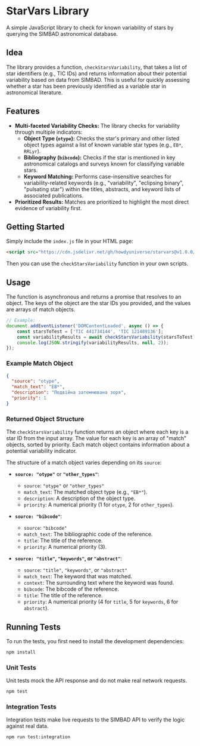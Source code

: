 # StarVars Library

A simple JavaScript library to check for known variability of stars by querying the SIMBAD astronomical database.

## Idea

The library provides a function, `checkStarsVariability`, that takes a list of star identifiers (e.g., TIC IDs) and returns information about their potential variability based on data from SIMBAD. This is useful for quickly assessing whether a star has been previously identified as a variable star in astronomical literature.

## Features

- **Multi-faceted Variability Checks:** The library checks for variability through multiple indicators:
  - **Object Type (`otype`):** Checks the star's primary and other listed object types against a list of known variable star types (e.g., `EB*`, `RRLyr`).
  - **Bibliography (`bibcode`):** Checks if the star is mentioned in key astronomical catalogs and surveys known for classifying variable stars.
  - **Keyword Matching:** Performs case-insensitive searches for variability-related keywords (e.g., "variability", "eclipsing binary", "pulsating star") within the titles, abstracts, and keyword lists of associated publications.
- **Prioritized Results:** Matches are prioritized to highlight the most direct evidence of variability first.

## Getting Started

Simply include the `index.js` file in your HTML page:

```html
<script src="https://cdn.jsdelivr.net/gh/howdyuniverse/starvars@v1.0.0/index.js" integrity="sha512-qVT1dS7l6hgbmSe/5zWqIeG4WVA3/yEAMVwneOLpYwcDeBdL2fumQfGtgQZPNfSPqSJGdTsHHMpizAz5YwWvdg==" crossorigin="anonymous" referrerpolicy="no-referrer" type="module"></script>
```

Then you can use the `checkStarsVariability` function in your own scripts.

## Usage

The function is asynchronous and returns a promise that resolves to an object. The keys of the object are the star IDs you provided, and the values are arrays of match objects.

```javascript
// Example:
document.addEventListener('DOMContentLoaded', async () => {
    const starsToTest = ['TIC 441734144', 'TIC 121489136'];
    const variabilityResults = await checkStarsVariability(starsToTest);
    console.log(JSON.stringify(variabilityResults, null, 2));
});
```

### Example Match Object

```json
{
  "source": "otype",
  "match_text": "EB*",
  "description": "Подвійна затемнювана зоря",
  "priority": 1
}
```

### Returned Object Structure

The `checkStarsVariability` function returns an object where each key is a star ID from the input array. The value for each key is an array of "match" objects, sorted by priority. Each match object contains information about a potential variability indicator.

The structure of a match object varies depending on its `source`:

- **`source: "otype"`** or **`"other_types"`**:
  - `source`: `"otype"` or `"other_types"`
  - `match_text`: The matched object type (e.g., `"EB*"`).
  - `description`: A description of the object type.
  - `priority`: A numerical priority (1 for `otype`, 2 for `other_types`).

- **`source: "bibcode"`**:
  - `source`: `"bibcode"`
  - `match_text`: The bibliographic code of the reference.
  - `title`: The title of the reference.
  - `priority`: A numerical priority (3).

- **`source: "title"`, `"keywords"`, or `"abstract"`**:
  - `source`: `"title"`, `"keywords"`, or `"abstract"`
  - `match_text`: The keyword that was matched.
  - `context`: The surrounding text where the keyword was found.
  - `bibcode`: The bibcode of the reference.
  - `title`: The title of the reference.
  - `priority`: A numerical priority (4 for `title`, 5 for `keywords`, 6 for `abstract`).

## Running Tests

To run the tests, you first need to install the development dependencies:

```bash
npm install
```

### Unit Tests

Unit tests mock the API response and do not make real network requests.

```bash
npm test
```

### Integration Tests

Integration tests make live requests to the SIMBAD API to verify the logic against real data.

```bash
npm run test:integration
```
